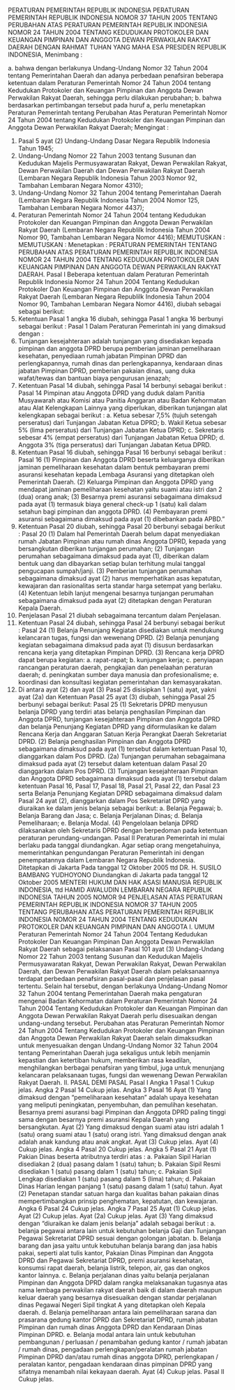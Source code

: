  PERATURAN PEMERINTAH REPUBLIK INDONESIA PERATURAN PEMERINTAH REPUBLIK INDONESIA NOMOR 37 TAHUN 2005 TENTANG PERUBAHAN ATAS PERATURAN PEMERINTAH REPUBLIK INDONESIA NOMOR 24 TAHUN 2004 TENTANG KEDUDUKAN PROTOKOLER DAN KEUANGAN PIMPINAN DAN ANGGOTA DEWAN PERWAKILAN RAKYAT DAERAH
DENGAN RAHMAT TUHAN YANG MAHA ESA PRESIDEN REPUBLIK INDONESIA,
Menimbang :

a. bahwa dengan berlakunya Undang-Undang Nomor 32 Tahun 2004 tentang Pemerintahan Daerah dan adanya perbedaan penafsiran beberapa ketentuan dalam Peraturan Pemerintah Nomor 24 Tahun 2004 tentang Kedudukan Protokoler dan Keuangan Pimpinan dan Anggota Dewan Perwakilan Rakyat Daerah, sehingga perlu dilakukan perubahan;
b. bahwa berdasarkan pertimbangan tersebut pada huruf a, perlu menetapkan Peraturan Pemerintah tentang Perubahan Atas Peraturan Pemerintah Nomor 24 Tahun 2004 tentang Kedudukan Protokoler dan Keuangan Pimpinan dan Anggota Dewan Perwakilan Rakyat Daerah;
Mengingat :

1. Pasal 5 ayat (2) Undang-Undang Dasar Negara Republik Indonesia Tahun 1945;
2. Undang-Undang Nomor 22 Tahun 2003 tentang Susunan dan Kedudukan Majelis Permusyawaratan Rakyat, Dewan Perwakilan Rakyat, Dewan Perwakilan Daerah dan Dewan Perwakilan Rakyat Daerah (Lembaran Negara Republik Indonesia Tahun 2003 Nomor 92, Tambahan Lembaran Negara Nomor 4310);
3. Undang-Undang Nomor 32 Tahun 2004 tentang Pemerintahan Daerah (Lembaran Negara Republik Indonesia Tahun 2004 Nomor 125, Tambahan Lembaran Negara Nomor 4437);
4. Peraturan Pemerintah Nomor 24 Tahun 2004 tentang Kedudukan Protokoler dan Keuangan Pimpinan dan Anggota Dewan Perwakilan Rakyat Daerah (Lembaran Negara Republilk Indonesia Tahun 2004 Nomor 90, Tambahan Lembaran Negara Nomor 4416);
MEMUTUSKAN :
MEMUTUSKAN :
 Menetapkan : PERATURAN PEMERINTAH TENTANG PERUBAHAN ATAS PERATURAN PEMERINTAH REPUBLIK INDONESIA NOMOR 24 TAHUN 2004 TENTANG KEDUDUKAN PROTOKOLER DAN KEUANGAN PIMPINAN DAN ANGGOTA DEWAN PERWAKILAN RAKYAT DAERAH.
Pasal I
Beberapa ketentuan dalam Peraturan Pemerintah Republik Indonesia Nomor 24 Tahun 2004 Tentang Kedudukan Protokoler Dan Keuangan Pimpinan dan Anggota Dewan Perwakilan Rakyat Daerah (Lembaran Negara Republilk Indonesia Tahun 2004 Nomor 90, Tambahan Lembaran Negara Nomor 4416), diubah sebagai sebagai berikut:
1. Ketentuan Pasal 1 angka 16 diubah, sehingga Pasal 1 angka 16 berbunyi sebagai berikut :
Pasal 1
Dalam Peraturan Pemerintah ini yang dimaksud dengan :
16. Tunjangan kesejahteraan adalah tunjangan yang disediakan kepada pimpinan dan anggota DPRD berupa pemberian jaminan pemeliharaan kesehatan, penyediaan rumah jabatan Pimpinan DPRD dan perlengkapannya, rumah dinas dan perlengkapannya, kendaraan dinas jabatan Pimpinan DPRD, pemberian pakaian dinas, uang duka wafat/tewas dan bantuan biaya pengurusan jenazah;
2. Ketentuan Pasal 14 diubah, sehingga Pasal 14 berbunyi sebagai berikut :
Pasal 14
Pimpinan atau Anggota DPRD yang duduk dalam Panitia Musyawarah atau Komisi atau Panitia Anggaran atau Badan Kehormatan atau Alat Kelengkapan Lainnya yang diperlukan, diberikan tunjangan alat kelengkapan sebagai berikut :
a. Ketua sebesar 7,5% (tujuh setengah perseratus) dari Tunjangan Jabatan Ketua DPRD;
b. Wakil Ketua sebesar 5% (lima perseratus) dari Tunjangan Jabatan Ketua DPRD;
c. Sekretaris sebesar 4% (empat perseratus) dari Tunjangan Jabatan Ketua DPRD;
d. Anggota 3% (tiga perseratus) dari Tunjangan Jabatan Ketua DPRD.
3. Ketentuan Pasal 16 diubah, sehingga Pasal 16 berbunyi sebagai berikut :
Pasal 16
(1) Pimpinan dan Anggota DPRD beserta keluarganya diberikan jaminan pemeliharaan kesehatan dalam bentuk pembayaran premi asuransi kesehatan kepada Lembaga Asuransi yang ditetapkan oleh Pemerintah Daerah.
(2) Keluarga Pimpinan dan Anggota DPRD yang mendapat jaminan pemeliharaan kesehatan yaitu suami atau istri dan 2 (dua) orang anak;
(3) Besarnya premi asuransi sebagaimana dimaksud pada ayat (1) termasuk biaya general check-up 1 (satu) kali dalam setahun bagi pimpinan dan anggota DPRD.
(4) Pembayaran premi asuransi sebagaimana dimaksud pada ayat (1) dibebankan pada APBD.”
4. Ketentuan Pasal 20 diubah, sehingga Pasal 20 berbunyi sebagai berikut :
Pasal 20
(1) Dalam hal Pemerintah Daerah belum dapat menyediakan rumah Jabatan Pimpinan atau rumah dinas Anggota DPRD, kepada yang bersangkutan diberikan tunjangan perumahan;
(2) Tunjangan perumahan sebagaimana dimaksud pada ayat (1), diberikan dalam bentuk uang dan dibayarkan setiap bulan terhitung mulai tanggal pengucapan sumpah/janji.
(3) Pemberian tunjangan perumahan sebagaimana dimaksud ayat (2) harus memperhatikan asas kepatutan, kewajaran dan rasionalitas serta standar harga setempat yang berlaku.
(4) Ketentuan lebih lanjut mengenai besarnya tunjangan perumahan sebagaimana dimaksud pada ayat (2) ditetapkan dengan Peraturan Kepala Daerah.
5. Penjelasan Pasal 21 diubah sebagaimana tercantum dalam Penjelasan.
6. Ketentuan Pasal 24 diubah, sehingga Pasal 24 berbunyi sebagai berikut :
Pasal 24
(1) Belanja Penunjang Kegiatan disediakan untuk mendukung kelancaran tugas, fungsi dan wewenang DPRD.
(2) Belanja penunjang kegiatan sebagaimana dimaksud pada ayat (1) disusun berdasarkan rencana kerja yang ditetapkan Pimpinan DPRD.
(3) Rencana kerja DPRD dapat berupa kegiatan:
a. rapat-rapat;
b. kunjungan kerja;
c. penyiapan rancangan peraturan daerah, pengkajian dan penelaahan peraturan daerah;
d. peningkatan sumber daya manusia dan profesionalisme;
e. koordinasi dan konsultasi kegiatan pemerintahan dan kemasyarakatan.
7. Di antara ayat (2) dan ayat (3) Pasal 25 disisipkan 1 (satu) ayat, yakni ayat (2a) dan Ketentuan Pasal 25 ayat (3) diubah, sehingga Pasal 25 berbunyi sebagai berikut:
Pasal 25
(1) Sekretaris DPRD menyusun belanja DPRD yang terdiri atas belanja penghasilan Pimpinan dan Anggota DPRD, tunjangan kesejahteraan Pimpinan dan Anggota DPRD dan belanja Penunjang Kegiatan DPRD yang diformulasikan ke dalam Rencana Kerja dan Anggaran Satuan Kerja Perangkat Daerah Sekretariat DPRD.
(2) Belanja penghasilan Pimpinan dan Anggota DPRD sebagaimana dimaksud pada ayat (1) tersebut dalam ketentuan Pasal 10, dianggarkan dalam Pos DPRD.
(2a) Tunjangan perumahan sebagaimana dimaksud pada ayat (2) tersebut dalam ketentuan dalam Pasal 20 dianggarkan dalam Pos DPRD.
(3) Tunjangan kesejahteraan Pimpinan dan Anggota DPRD sebagaimana dimaksud pada ayat (1) tersebut dalam ketentuan Pasal 16, Pasal 17, Pasal 18, Pasal 21, Pasal 22, dan Pasal 23 serta Belanja Penunjang Kegiatan DPRD sebagaimana dimaksud dalam Pasal 24 ayat (2), dianggarkan dalam Pos Sekretariat DPRD yang diuraikan ke dalam jenis belanja sebagai berikut:
a. Belanja Pegawai;
b. Belanja Barang dan Jasa;
c. Belanja Perjalanan Dinas;
d. Belanja Pemeliharaan;
e. Belanja Modal.
(4) Pengelolaan belanja DPRD dilaksanakan oleh Sekretaris DPRD dengan berpedoman pada ketentuan peraturan perundang-undangan.
Pasal II
Peraturan Pemerintah ini mulai berlaku pada tanggal diundangkan. Agar setiap orang mengetahuinya, memerintahkan pengundangan Peraturan Pemerintah ini dengan penempatannya dalam Lembaran Negara Republik Indonesia. Ditetapkan di Jakarta Pada tanggal 12 Oktober 2005 ttd DR. H. SUSILO BAMBANG YUDHOYONO Diundangkan di Jakarta pada tanggal 12 Oktober 2005 MENTERI HUKUM DAN HAK ASASI MANUSIA REPUBLIK INDONESIA, ttd HAMID AWALUDIN LEMBARAN NEGARA REPUBLIK INDONESIA TAHUN 2005 NOMOR 94 PENJELASAN ATAS PERATURAN PEMERINTAH REPUBLIK INDONESIA NOMOR 37 TAHUN 2005 TENTANG PERUBAHAN ATAS PERATURAN PEMERINTAH REPUBLIK INDONESIA NOMOR 24 TAHUN 2004 TENTANG KEDUDUKAN PROTOKOLER DAN KEUANGAN PIMPINAN DAN ANGGOTA I. UMUM Peraturan Pemerintah Nomor 24 Tahun 2004 Tentang Kedudukan Protokoler Dan Keuangan Pimpinan Dan Anggota Dewan Perwakilan Rakyat Daerah sebagai pelaksanaan Pasal 101 ayat (3) Undang-Undang Nomor 22 Tahun 2003 tentang Susunan dan Kedudukan Majelis Permusyawaratan Rakyat, Dewan Perwakilan Rakyat, Dewan Perwakilan Daerah, dan Dewan Perwakilan Rakyat Daerah dalam pelaksanaannya terdapat perbedaan penafsiran pasal-pasal dan penjelasan pasal tertentu. Selain hal tersebut, dengan berlakunya Undang-Undang Nomor 32 Tahun 2004 tentang Pemerintahan Daerah maka pengaturan mengenai Badan Kehormatan dalam Peraturan Pemerintah Nomor 24 Tahun 2004 Tentang Kedudukan Protokoler dan Keuangan Pimpinan dan Anggota Dewan Perwakilan Rakyat Daerah perlu disesuaikan dengan undang-undang tersebut. Perubahan atas Peraturan Pemerintah Nomor 24 Tahun 2004 Tentang Kedudukan Protokoler dan Keuangan Pimpinan dan Anggota Dewan Perwakilan Rakyat Daerah selain dimaksudkan untuk menyesuaikan dengan Undang-Undang Nomor 32 Tahun 2004 tentang Pemerintahan Daerah juga sekaligus untuk lebih menjamin kepastian dan ketertiban hukum, memberikan rasa keadilan, menghilangkan berbagai penafsiran yang timbul, juga untuk menunjang kelancaran pelaksanaan tugas, fungsi dan wewenang Dewan Perwakilan Rakyat Daerah. II. PASAL DEMI PASAL Pasal I Angka 1
Pasal 1
Cukup jelas. Angka 2
Pasal 14
Cukup jelas. Angka 3
Pasal 16
Ayat (1) Yang dimaksud dengan “pemeliharaan kesehatan” adalah upaya kesehatan yang meliputi peningkatan, penyembuhan, dan pemulihan kesehatan. Besarnya premi asuransi bagi Pimpinan dan Anggota DPRD paling tinggi sama dengan besarnya premi asuransi Kepala Daerah yang bersangkutan. Ayat (2) Yang dimaksud dengan suami atau istri adalah 1 (satu) orang suami atau 1 (satu) orang istri. Yang dimaksud dengan anak adalah anak kandung atau anak angkat. Ayat (3) Cukup jelas. Ayat (4) Cukup jelas. Angka 4
Pasal 20
Cukup jelas. Angka 5
Pasal 21
Ayat (1) Pakian Dinas beserta atributnya terdiri atas :
a. Pakaian Sipil Harian disediakan 2 (dua) pasang dalam 1 (satu) tahun;
b. Pakaian Sipil Resmi disediakan 1 (satu) pasang dalam 1 (satu) tahun;
c. Pakaian Sipil Lengkap disediakan 1 (satu) pasang dalam 5 (lima) tahun;
d. Pakaian Dinas Harian lengan panjang 1 (satu) pasang dalam 1 (satu) tahun. Ayat (2) Penetapan standar satuan harga dan kualitas bahan pakaian dinas mempertimbangkan prinsip penghematan, kepatutan, dan kewajaran. Angka 6
Pasal 24
Cukup jelas. Angka 7
Pasal 25
Ayat (1) Cukup jelas. Ayat (2) Cukup jelas. Ayat (2a) Cukup jelas. Ayat (3) Yang dimaksud dengan “diuraikan ke dalam jenis belanja” adalah sebagai berikut :
a. belanja pegawai antara lain untuk kebutuhan belanja Gaji dan Tunjangan Pegawai Sekretariat DPRD sesuai dengan golongan jabatan.
b. Belanja barang dan jasa yaitu untuk kebutuhan belanja barang dan jasa habis pakai, seperti alat tulis kantor, Pakaian Dinas Pimpinan dan Anggota DPRD dan Pegawai Sekretariat DPRD, premi asuransi kesehatan, konsumsi rapat daerah, belanja listrik, telepon, air, gas dan ongkos kantor lainnya.
c. Belanja perjalanan dinas yaitu belanja perjalanan Pimpinan dan Anggota DPRD dalam rangka melaksanakan tugasnya atas nama lembaga perwakilan rakyat daerah baik di dalam daerah maupun keluar daerah yang besarnya disesuaikan dengan standar perjalanan dinas Pegawai Negeri Sipil tingkat A yang ditetapkan oleh Kepala daerah.
d. Belanja pemeliharaan antara lain pemeliharaan sarana dan prasarana gedung kantor DPRD dan Sekretariat DPRD, rumah jabatan Pimpinan dan rumah dinas Anggota DPRD dan Kendaraan Dinas Pimpinan DPRD.
e. Belanja modal antara lain untuk kebutuhan pembangunan / perluasan / penambahan gedung kantor / rumah jabatan / rumah dinas, pengadaan perlengkapan/peralatan rumah jabatan Pimpinan DPRD dan/atau rumah dinas anggota DPRD, perlengkapan / peralatan kantor, pengadaan kendaraan dinas pimpinan DPRD yang sifatnya menambah nilai kekayaan daerah. Ayat (4) Cukup jelas.
Pasal II
Cukup jelas.